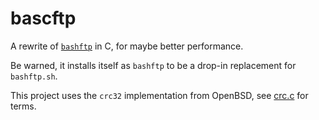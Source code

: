 bascftp
=======

A rewrite of [`bashftp`](../README.md) in C, for maybe better performance.

Be warned, it installs itself as `bashftp` to be a drop-in replacement for `bashftp.sh`.

This project uses the `crc32` implementation from OpenBSD, see [crc.c](./crc.c) for terms.
